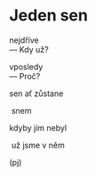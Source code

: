 Jeden sen
========= 
 
nejdříve  
— Kdy už?
 
vposledy  
— Proč?
 
sen ať zůstane

&nbsp;snem

kdyby jím nebyl

&nbsp;už jsme v něm
 
(pj)
 
